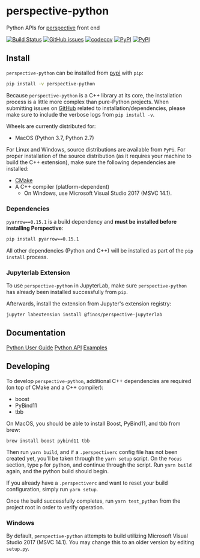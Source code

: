 # perspective-python

Python APIs for [perspective](https://github.com/finos/perspective) front end

[![Build Status](https://travis-ci.org/finos/perspective.svg?branch=master)](https://travis-ci.org/finos/perspective)
[![GitHub issues](https://img.shields.io/github/issues/finos/perspective.svg)]()
[![codecov](https://codecov.io/gh/finos/perspective/branch/master/graph/badge.svg)](https://codecov.io/gh/finos/perspective)
[![PyPI](https://img.shields.io/pypi/v/perspective-python.svg)](https://pypi.python.org/pypi/perspective-python)
[![PyPI](https://img.shields.io/pypi/l/perspective-python.svg)](https://pypi.python.org/pypi/perspective-python)

## Install

`perspective-python` can be installed from [pypi](https://pypi.python.org/pypi/perspective-python) with `pip`:

```bash
pip install -v perspective-python
```

Because `perspective-python` is a C++ library at its core, the installation process is a little more
complex than pure-Python projects. When submitting issues on [GitHub](https://github.com/finos/perspective)
related to installation/dependencies, please make sure to include the verbose logs from `pip install -v`.

Wheels are currently distributed for:

- MacOS (Python 3.7, Python 2.7)

For Linux and Windows, source distributions are available from `PyPi`. For proper installation of the source distribution
(as it requires your machine to build the C++ extension), make sure the following dependencies are installed:

- [CMake](https://cmake.org/)
- A C++ compiler (platform-dependent)
  - On Windows, use Microsoft Visual Studio 2017 (MSVC 14.1).

### Dependencies

`pyarrow==0.15.1` is a build dependency and **must be installed before installing Perspective**:

```bash
pip install pyarrow==0.15.1
```

All other dependencies (Python and C++) will be installed as part of the `pip install` process.

### Jupyterlab Extension

To use `perspective-python` in JupyterLab, make sure `perspective-python` has already been
installed successfully from `pip`.

Afterwards, install the extension from Jupyter's extension registry:

`jupyter labextension install @finos/perspective-jupyterlab`

## Documentation

[Python User Guide](https://perspective.finos.org/docs/md/python.html)
[Python API](https://perspective.finos.org/docs/obj/perspective-python.html)
[Examples](https://github.com/finos/perspective/tree/master/python/perspective/examples)

## Developing

To develop `perspective-python`, additional C++ dependencies are required (on top of CMake and a C++ compiler):

- boost
- PyBind11
- tbb

On MacOS, you should be able to install Boost, PyBind11, and tbb from brew:

```shell
brew install boost pybind11 tbb
```

Then run `yarn build`, and if a `.perspectiverc` config file has not been created yet, you'll be taken through the `yarn setup` script. On the `Focus` section, type `p` for python, and continue through the script. Run `yarn build` again, and the python build should begin.

If you already have a `.perspectiverc` and want to reset your build configuration, simply run `yarn setup`.

Once the build successfully completes, run `yarn test_python` from the project root in order to verify operation.

### Windows

By default, `perspective-python` attempts to build utilizing Microsoft Visual Studio 2017 (MSVC 14.1). You may change this to an older version by editing `setup.py`.
